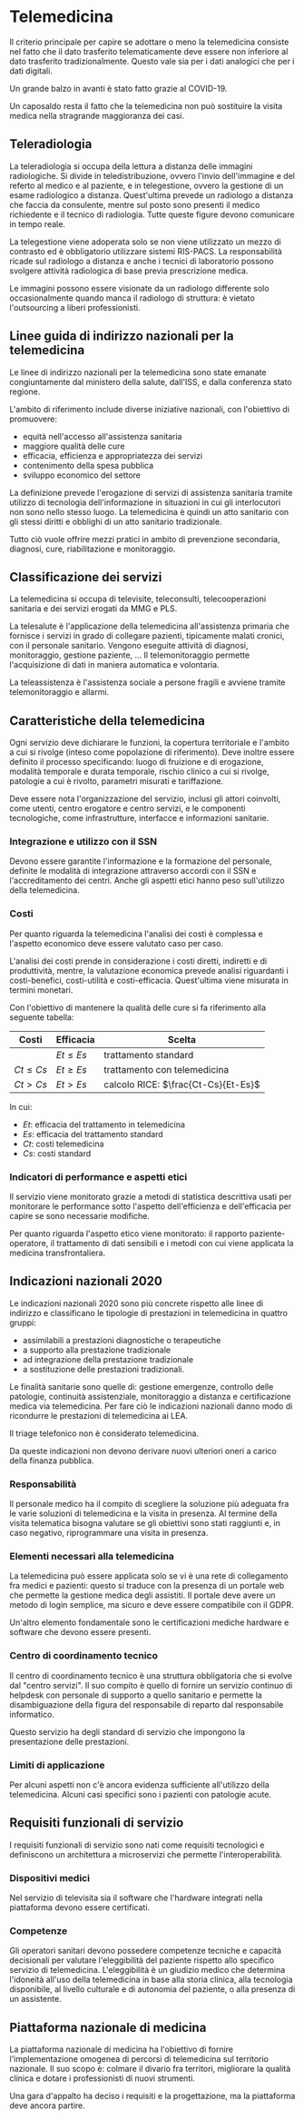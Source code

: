 # Telemedicina

Il criterio principale per capire se adottare o meno la telemedicina consiste nel fatto che il dato trasferito telematicamente deve essere non inferiore al dato trasferito tradizionalmente. Questo vale sia per i dati analogici che per i dati digitali.

Un grande balzo in avanti è stato fatto grazie al COVID-19.

Un caposaldo resta il fatto che la telemedicina non può sostituire la visita medica nella stragrande maggioranza dei casi.

## Teleradiologia

La teleradiologia si occupa della lettura a distanza delle immagini radiologiche. Si divide in teledistribuzione, ovvero l'invio dell'immagine e del referto al medico e al paziente, e in telegestione, ovvero la gestione di un esame radiologico a distanza. Quest'ultima prevede un radiologo a distanza che faccia da consulente, mentre sul posto sono presenti il medico richiedente e il tecnico di radiologia. Tutte queste figure devono comunicare in tempo reale. 

La telegestione viene adoperata solo se non viene utilizzato un mezzo di contrasto ed è obbligatorio utilizzare sistemi RIS-PACS. La responsabilità ricade sul radiologo a distanza e anche i tecnici di laboratorio possono svolgere attività radiologica di base previa prescrizione medica.

Le immagini possono essere visionate da un radiologo differente solo occasionalmente quando manca il radiologo di struttura: è vietato l'outsourcing a liberi professionisti.

## Linee guida di indirizzo nazionali per la telemedicina

Le linee di indirizzo nazionali per la telemedicina sono state emanate congiuntamente dal ministero della salute, dall'ISS, e dalla conferenza stato regione. 

L'ambito di riferimento include diverse iniziative nazionali, con l'obiettivo di promuovere:

- equità nell'accesso all'assistenza sanitaria
- maggiore qualità delle cure
- efficacia, efficienza e appropriatezza dei servizi
- contenimento della spesa pubblica
- sviluppo economico del settore

La definizione prevede l'erogazione di servizi di assistenza sanitaria tramite utilizzo di tecnologia dell'informazione in situazioni in cui gli interlocutori non sono nello stesso luogo. La telemedicina è quindi un atto sanitario con gli stessi diritti e obblighi di un atto sanitario tradizionale.

Tutto ciò vuole offrire mezzi pratici in ambito di prevenzione secondaria, diagnosi, cure, riabilitazione e monitoraggio.

## Classificazione dei servizi

La telemedicina si occupa di televisite, teleconsulti, telecooperazioni sanitaria e dei servizi erogati da MMG e PLS.

La telesalute è l'applicazione della telemedicina all'assistenza primaria che fornisce i servizi in grado di collegare pazienti, tipicamente malati cronici, con il personale sanitario. Vengono eseguite attività di diagnosi, monitoraggio, gestione paziente, ... Il telemonitoraggio permette l'acquisizione di dati in maniera automatica e volontaria.

La teleassistenza è l'assistenza sociale a persone fragili e avviene tramite telemonitoraggio e allarmi.

## Caratteristiche della telemedicina

Ogni servizio deve dichiarare le funzioni, la copertura territoriale e l'ambito a cui si rivolge (inteso come popolazione di riferimento). Deve inoltre essere definito il processo specificando: luogo di fruizione e di erogazione, modalità temporale e durata temporale, rischio clinico a cui si rivolge, patologie a cui è rivolto, parametri misurati e tariffazione.

Deve essere nota l'organizzazione del servizio, inclusi gli attori coinvolti, come utenti, centro erogatore e centro servizi, e le componenti tecnologiche, come infrastrutture, interfacce e informazioni sanitarie.

### Integrazione e utilizzo con il SSN

Devono essere garantite l'informazione e la formazione del personale, definite le modalità di integrazione attraverso accordi con il SSN e l'accreditamento dei centri. Anche gli aspetti etici hanno peso sull'utilizzo della telemedicina.

### Costi

Per quanto riguarda la telemedicina l'analisi dei costi è complessa e l'aspetto economico deve essere valutato caso per caso. 

L'analisi dei costi prende in considerazione i costi diretti, indiretti e di produttività, mentre, la valutazione economica prevede analisi riguardanti i costi-benefici, costi-utilità e costi-efficacia. Quest'ultima viene misurata in termini monetari.

Con l'obiettivo di mantenere la qualità delle cure si fa riferimento alla seguente tabella:

| Costi        | Efficacia    | Scelta                              |
| ------------ | ------------ | ----------------------------------- |
|              | $Et \leq Es$ | trattamento standard                |
| $Ct \leq Cs$ | $Et \geq Es$ | trattamento con telemedicina        |
| $Ct > Cs$    | $Et > Es$    | calcolo RICE: $\frac{Ct-Cs}{Et-Es}$ |

In cui:

- $Et$: efficacia del trattamento in telemedicina
- $Es$: efficacia del trattamento standard
- $Ct$: costi telemedicina
- $Cs$: costi standard

### Indicatori di performance e aspetti etici

Il servizio viene monitorato grazie a metodi di statistica descrittiva usati per monitorare le performance sotto l'aspetto dell'efficienza e dell'efficacia per capire se sono necessarie modifiche.

Per quanto riguarda l'aspetto etico viene monitorato: il rapporto paziente-operatore, il trattamento di dati sensibili e i metodi con cui viene applicata la medicina transfrontaliera.

## Indicazioni nazionali 2020

Le indicazioni nazionali 2020 sono più concrete rispetto alle linee di indirizzo e classificano le tipologie di prestazioni in telemedicina in quattro gruppi: 

- assimilabili a prestazioni diagnostiche o terapeutiche
- a supporto alla prestazione tradizionale
- ad integrazione della prestazione tradizionale
- a sostituzione delle prestazioni tradizionali.

Le finalità sanitarie sono quelle di: gestione emergenze, controllo delle patologie, continuità assistenziale, monitoraggio a distanza e certificazione medica via telemedicina. Per fare ciò le indicazioni nazionali danno modo di ricondurre le prestazioni di telemedicina ai LEA.

Il triage telefonico non è considerato telemedicina.

Da queste indicazioni non devono derivare nuovi ulteriori oneri a carico della finanza pubblica.

### Responsabilità

Il personale medico ha il compito di scegliere la soluzione più adeguata fra le varie soluzioni di telemedicina e la visita in presenza. Al termine della visita telematica bisogna valutare se gli obiettivi sono stati raggiunti e, in caso negativo, riprogrammare una visita in presenza.

### Elementi necessari alla telemedicina

La telemedicina può essere applicata solo se vi è una rete di collegamento fra medici e pazienti: questo si traduce con la presenza di un portale web che permette la gestione medica degli assistiti. Il portale deve avere un metodo di login semplice, ma sicuro e deve essere compatibile con il GDPR.

Un'altro elemento fondamentale sono le certificazioni mediche hardware e software che devono essere presenti.

### Centro di coordinamento tecnico

Il centro di coordinamento tecnico è una struttura obbligatoria che si evolve dal "centro servizi". Il suo compito è quello di fornire un servizio continuo di helpdesk con personale di supporto a quello sanitario e permette la disambiguazione della figura del responsabile di reparto dal responsabile informatico.

Questo servizio ha degli standard di servizio che impongono la presentazione delle prestazioni.

### Limiti di applicazione

Per alcuni aspetti non c'è ancora evidenza sufficiente all'utilizzo della telemedicina. Alcuni casi specifici sono i pazienti con patologie acute.

## Requisiti funzionali di servizio

I requisiti funzionali di servizio sono nati come requisiti tecnologici e definiscono un architettura a microservizi che permette l'interoperabilità.

### Dispositivi medici

Nel servizio di televisita sia il software che l'hardware integrati nella piattaforma devono essere certificati.

### Competenze

Gli operatori sanitari devono possedere competenze tecniche e capacità decisionali per valutare l'eleggibilità del paziente rispetto allo specifico servizio di telemedicina. L'eleggibilità è un giudizio medico che determina l'idoneità all'uso della telemedicina in base alla storia clinica, alla tecnologia disponibile, al livello culturale e di autonomia del paziente, o alla presenza di un assistente.

## Piattaforma nazionale di medicina

La piattaforma nazionale di medicina ha l'obiettivo di fornire l'implementazione omogenea di percorsi di telemedicina sul territorio nazionale. Il suo scopo è: colmare il divario fra territori, migliorare la qualità clinica e dotare i professionisti di nuovi strumenti.

Una gara d'appalto ha deciso i requisiti e la progettazione, ma la piattaforma deve ancora partire.
